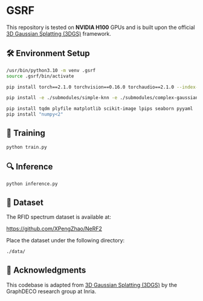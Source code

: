 
# GSRF


This repository is tested on **NVIDIA H100** GPUs and is built upon the official [3D Gaussian Splatting (3DGS)](https://github.com/graphdeco-inria/gaussian-splatting) framework.

## 🛠️ Environment Setup

```bash
/usr/bin/python3.10 -m venv .gsrf
source .gsrf/bin/activate

pip install torch==2.1.0 torchvision==0.16.0 torchaudio==2.1.0 --index-url https://download.pytorch.org/whl/cu121

pip install -e ./submodules/simple-knn -e ./submodules/complex-gaussian-tracer

pip install tqdm plyfile matplotlib scikit-image lpips seaborn pyyaml
pip install "numpy<2"
```

## 🧪 Training

```bash
python train.py
```

## 🔍 Inference

```bash
python inference.py
```

## 📁 Dataset

The RFID spectrum dataset is available at:

https://github.com/XPengZhao/NeRF2

Place the dataset under the following directory:

```bash
./data/
```

## 📌 Acknowledgments

This codebase is adapted from [3D Gaussian Splatting (3DGS)](https://github.com/graphdeco-inria/gaussian-splatting) by the GraphDECO research group at Inria.
